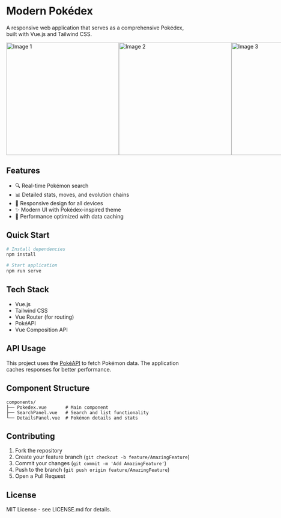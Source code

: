 # Modern Pokédex

A responsive web application that serves as a comprehensive Pokédex, built with Vue.js and Tailwind CSS.

<div style="display: flex; justify-content: space-around;">
    <img src="https://github.com/user-attachments/assets/89c7444c-48da-4a55-a217-7a2a97a7d7a6" alt="Image 1" width="300" />
    <img src="https://github.com/user-attachments/assets/1402cf24-1580-47e3-b62e-1f4547194984" alt="Image 2" width="300" />
    <img src="https://github.com/user-attachments/assets/d30cdc07-e8f8-4d2e-bd9f-2564f3247e5c" alt="Image 3" width="300" />
</div>



## Features

- 🔍 Real-time Pokémon search
- 📊 Detailed stats, moves, and evolution chains
- 📱 Responsive design for all devices
- ✨ Modern UI with Pokédex-inspired theme
- 🚀 Performance optimized with data caching

## Quick Start

```bash
# Install dependencies
npm install

# Start application
npm run serve
```

## Tech Stack

- Vue.js
- Tailwind CSS
- Vue Router (for routing)
- PokéAPI
- Vue Composition API

## API Usage

This project uses the [PokéAPI](https://pokeapi.co/) to fetch Pokémon data. The application caches responses for better performance.

## Component Structure

```
components/
├── Pokedex.vue       # Main component
├── SearchPanel.vue   # Search and list functionality
└── DetailsPanel.vue  # Pokémon details and stats
```

## Contributing

1. Fork the repository
2. Create your feature branch (`git checkout -b feature/AmazingFeature`)
3. Commit your changes (`git commit -m 'Add AmazingFeature'`)
4. Push to the branch (`git push origin feature/AmazingFeature`)
5. Open a Pull Request

## License

MIT License - see LICENSE.md for details.

